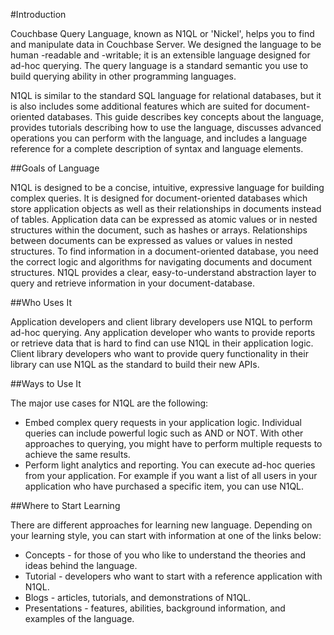 #Introduction

Couchbase Query Language, known as N1QL or 'Nickel', helps you to find and manipulate data in Couchbase Server. 
We designed the language to be human -readable and -writable; it is an extensible language designed for 
ad-hoc querying. The query language is a standard semantic you use to build querying ability in other programming languages. 

N1QL is similar to the standard SQL language for relational databases, but it is also includes some additional 
features which are suited for document-oriented databases. This guide describes 
key concepts about the language, provides tutorials describing how to use the language, discusses advanced operations 
you can perform with the language, and includes a language reference for a complete description of syntax and language elements.

##Goals of Language

N1QL is designed to be a concise, intuitive, expressive language for building complex queries.
 It is designed for document-oriented databases which store application objects as well as their relationships in 
documents instead of tables. Application data can be expressed as atomic values or in 
nested structures within the document, such as hashes or arrays. Relationships between documents can be expressed as values or values in nested structures.  To find information in a document-oriented database, you need the correct logic and algorithms for navigating documents and document structures. N1QL provides a clear, easy-to-understand abstraction layer to query and retrieve information in your document-database.

##Who Uses It

Application developers and client library developers use N1QL to perform ad-hoc querying. Any application developer 
who wants to provide reports or retrieve data that is hard to find can use N1QL in their application logic. Client library 
developers who want to provide query functionality in their library can use N1QL as the standard to build their new APIs.

##Ways to Use It

The major use cases for N1QL are the following:

- Embed complex query requests in your application logic. Individual queries can include powerful logic such as AND or NOT. With other approaches to querying, you might have to perform multiple requests to achieve the same results.
- Perform light analytics and reporting. You can execute ad-hoc queries from your application. For example if you want a list of all users in your application who have purchased a specific item, you can use N1QL. 

##Where to Start Learning

There are different approaches for learning new language. Depending on your learning style, you can start with information at one of the links below:

- Concepts - for those of you who like to understand the theories and ideas behind the language.
- Tutorial - developers who want to start with a reference application with N1QL.
- Blogs - articles, tutorials, and demonstrations of N1QL.
- Presentations - features, abilities, background information, and examples of the language.




 
